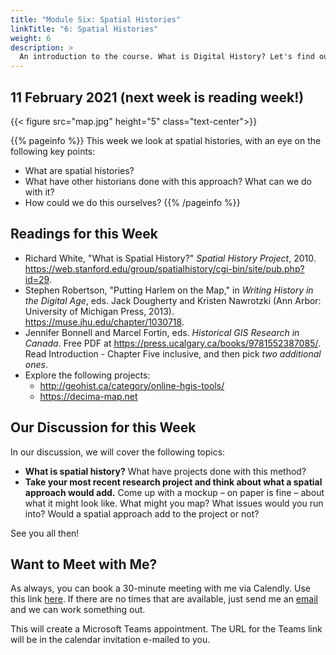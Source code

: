 ```yaml
---
title: "Module Six: Spatial Histories"
linkTitle: "6: Spatial Histories"
weight: 6
description: >
  An introduction to the course. What is Digital History? Let's find out.
---
```

## 11 February 2021 (next week is reading week!)

{{< figure src="map.jpg" height="5" class="text-center">}}

{{% pageinfo %}}
This week we look at spatial histories, with an eye on the following key points:

* What are spatial histories?
* What have other historians done with this approach? What can we do with it?
* How could we do this ourselves?
{{% /pageinfo %}}

## Readings for this Week

* Richard White, "What is Spatial History?" _Spatial History Project_, 2010. <https://web.stanford.edu/group/spatialhistory/cgi-bin/site/pub.php?id=29>.
* Stephen Robertson, "Putting Harlem on the Map," in _Writing History in the Digital Age_, eds. Jack Dougherty and Kristen Nawrotzki (Ann Arbor: University of Michigan Press, 2013). <https://muse.jhu.edu/chapter/1030718>.
* Jennifer Bonnell and Marcel Fortin, eds. _Historical GIS Research in Canada_. Free PDF at https://press.ucalgary.ca/books/9781552387085/. Read Introduction - Chapter Five inclusive, and then pick _two additional ones_.
* Explore the following projects:
	* <http://geohist.ca/category/online-hgis-tools/>
	* <https://decima-map.net>

## Our Discussion for this Week

In our discussion, we will cover the following topics:

* **What is spatial history?** What have projects done with this method? 
* **Take your most recent research project and think about what a spatial approach would add.** Come up with a mockup – on paper is fine – about what it might look like. What might you map? What issues would you run into? Would a spatial approach add to the project or not? 

See you all then!

## Want to Meet with Me?

As always, you can book a 30-minute meeting with me via Calendly. Use this link [here](https://calendly.com/i2millig/30min). If there are no times that are available, just send me an [email](mailto:i2millig@uwaterloo.ca) and we can work something out. 

This will create a Microsoft Teams appointment. The URL for the Teams link will be in the calendar invitation e-mailed to you.